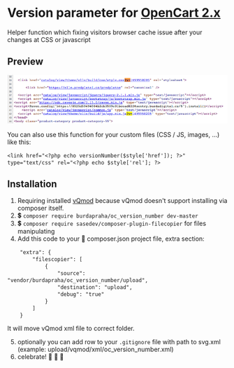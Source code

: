 # Version parameter for [OpenCart 2.x](https://github.com/opencart/opencart)

Helper function which fixing visitors browser cache issue after your changes at CSS or javascript

## Preview

![Source code](./doc/source_code.png)

You can also use this function for your custom files (CSS / JS, images, ...) like this:

```
<link href="<?php echo versionNumber($style['href']); ?>" type="text/css" rel="<?php echo $style['rel']; ?>
```

## Installation

1. Requiring installed [vQmod](https://github.com/vqmod/vqmod) because vQmod doesn't support installing via composer itself.
2. 💲 `composer require burdapraha/oc_version_number dev-master`
3. 💲 `composer require sasedev/composer-plugin-filecopier` for files manipulating
4. Add this code to your 🎵 composer.json project file, extra section:

```
    "extra": {
        "filescopier": [
            {
                "source": "vendor/burdapraha/oc_version_number/upload",
                "destination": "upload",
                "debug": "true"
            }
        ]
    }  
```
    
It will move vQmod xml file to correct folder.

5. optionally you can add row to your `.gitignore` file with path to svg.xml (example: upload/vqmod/xml/oc_version_number.xml)
6. celebrate! 🎉 🎉 🎉